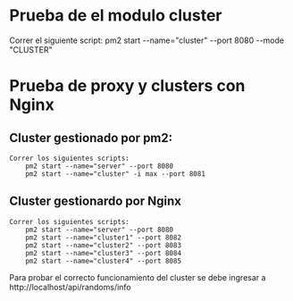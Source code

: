 # Prueba de el modulo cluster

Correr el siguiente script:
    pm2 start --name="cluster" --port 8080 --mode "CLUSTER"


# Prueba de proxy y clusters con Nginx

## Cluster gestionado por pm2:
    Correr los siguientes scripts:
        pm2 start --name="server" --port 8080
        pm2 start --name="cluster" -i max --port 8081
        
## Cluster gestionardo por Nginx
    Correr los siguientes scripts:
        pm2 start --name="server" --port 8080
        pm2 start --name="cluster1" --port 8082
        pm2 start --name="cluster2" --port 8083
        pm2 start --name="cluster3" --port 8084
        pm2 start --name="cluster4" --port 8085

Para probar el correcto funcionamiento del cluster se debe ingresar a http://localhost/api/randoms/info

